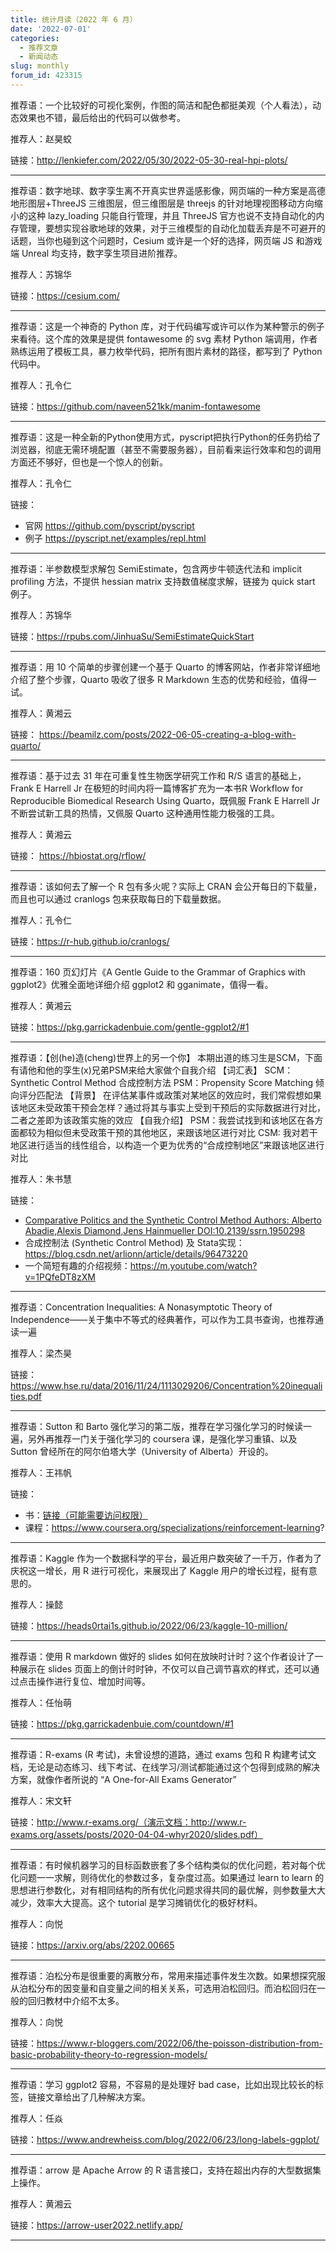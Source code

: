 ```yaml
---
title: 统计月读（2022 年 6 月）
date: '2022-07-01'
categories:
  - 推荐文章
  - 新闻动态
slug: monthly
forum_id: 423315
---
```


推荐语：一个比较好的可视化案例，作图的简洁和配色都挺美观（个人看法），动态效果也不错，最后给出的代码可以做参考。

推荐人：赵昊蛟

链接：http://lenkiefer.com/2022/05/30/2022-05-30-real-hpi-plots/

---

推荐语：数字地球、数字孪生离不开真实世界遥感影像，网页端的一种方案是高德地形图层+ThreeJS 三维图层，但三维图层是 threejs 的针对地理视图移动方向缩小的这种 lazy_loading 只能自行管理，并且 ThreeJS 官方也说不支持自动化的内存管理，要想实现谷歌地球的效果，对于三维模型的自动化加载丢弃是不可避开的话题，当你也碰到这个问题时，Cesium 或许是一个好的选择，网页端 JS 和游戏端 Unreal 均支持，数字孪生项目进阶推荐。

推荐人：苏锦华

链接：https://cesium.com/

---

推荐语：这是一个神奇的 Python 库，对于代码编写或许可以作为某种警示的例子来看待。这个库的效果是提供 fontawesome 的 svg 素材 Python 端调用，作者熟练运用了模板工具，暴力枚举代码，把所有图片素材的路径，都写到了 Python 代码中。

推荐人：孔令仁

链接：https://github.com/naveen521kk/manim-fontawesome

---

推荐语：这是一种全新的Python使用方式，pyscript把执行Python的任务扔给了浏览器，彻底无需环境配置（甚至不需要服务器），目前看来运行效率和包的调用方面还不够好，但也是一个惊人的创新。

推荐人：孔令仁

链接：
- 官网 https://github.com/pyscript/pyscript
- 例子 https://pyscript.net/examples/repl.html

---

推荐语：半参数模型求解包 SemiEstimate，包含两步牛顿迭代法和 implicit profiling 方法，不提供 hessian matrix 支持数值梯度求解，链接为 quick start 例子。

推荐人：苏锦华

链接：https://rpubs.com/JinhuaSu/SemiEstimateQuickStart

---

推荐语：用 10 个简单的步骤创建一个基于 Quarto 的博客网站，作者非常详细地介绍了整个步骤，Quarto 吸收了很多 R Markdown 生态的优势和经验，值得一试。

推荐人：黄湘云

链接： https://beamilz.com/posts/2022-06-05-creating-a-blog-with-quarto/

---

推荐语：基于过去 31 年在可重复性生物医学研究工作和 R/S 语言的基础上，Frank E Harrell Jr 在极短的时间内将一篇博客扩充为一本书R Workflow for Reproducible Biomedical Research Using Quarto，既佩服 Frank E Harrell Jr 不断尝试新工具的热情，又佩服 Quarto 这种通用性能力极强的工具。

推荐人：黄湘云

链接： https://hbiostat.org/rflow/

---

推荐语：该如何去了解一个 R 包有多火呢？实际上 CRAN 会公开每日的下载量，而且也可以通过 cranlogs 包来获取每日的下载量数据。

推荐人：孔令仁

链接：https://r-hub.github.io/cranlogs/

---

推荐语：160 页幻灯片《A Gentle Guide to the Grammar of Graphics with ggplot2》优雅全面地详细介绍 ggplot2 和 gganimate，值得一看。

推荐人：黄湘云

链接：https://pkg.garrickadenbuie.com/gentle-ggplot2/#1

---

推荐语：【创(he)造(cheng)世界上的另一个你】
本期出道的练习生是SCM，下面有请他和他的孪生(x)兄弟PSM来给大家做个自我介绍
【词汇表】
SCM：Synthetic Control Method 合成控制方法
PSM：Propensity Score Matching 倾向评分匹配法
【背景】
在评估某事件或政策对某地区的效应时，我们常假想如果该地区未受政策干预会怎样？通过将其与事实上受到干预后的实际数据进行对比，二者之差即为该政策实施的效应
【自我介绍】
PSM：我尝试找到和该地区在各方面都较为相似但未受政策干预的其他地区，来跟该地区进行对比
CSM: 我对若干地区进行适当的线性组合，以构造一个更为优秀的“合成控制地区”来跟该地区进行对比

推荐人：朱书慧

链接：

- [Comparative Politics and the Synthetic Control Method
  Authors: Alberto Abadie,Alexis Diamond,Jens Hainmueller
  DOI:10.2139/ssrn.1950298](https://www.researchgate.net/publication/228322749_Comparative_Politics_and_the_Synthetic_Control_Method)
- 合成控制法 (Synthetic Control Method) 及 Stata实现：https://blog.csdn.net/arlionn/article/details/96473220
- 一个简短有趣的介绍视频：https://m.youtube.com/watch?v=1PQfeDT8zXM

---

推荐语：Concentration Inequalities: A Nonasymptotic Theory of Independence——关于集中不等式的经典著作，可以作为工具书查询，也推荐通读一遍

推荐人：梁杰昊

链接：https://www.hse.ru/data/2016/11/24/1113029206/Concentration%20inequalities.pdf

---

推荐语：Sutton 和 Barto 强化学习的第二版，推荐在学习强化学习的时候读一遍，另外再推荐一门关于强化学习的 coursera 课，是强化学习重镇、以及 Sutton 曾经所在的阿尔伯塔大学（University of Alberta）开设的。

推荐人：王祎帆

链接：

- 书：[链接（可能需要访问权限）](https://d3c33hcgiwev3.cloudfront.net/-3uF0uCmEem3eBKX1RzcIA_3bcaff390f0a4bfc8722f8a8d83fb49b_RLbook2018.pdf?Expires=1656460800&Signature=Vf0ZjAYg~Dd5oFNNnBLjskNwpdEF1ix2stuEiFCXpzoIWODF~zt3Si7Pq3l0HHWU45WhA0dfAN9ercYir900dvRGYC~KsACps-uFpt4y6Yf9RykTul-uWkQUlNiEfTIeHz~ojlp2oFJYn9J0sAGi~3Ta~7tk74uK-aOBKQvLGOA_&Key-Pair-Id=APKAJLTNE6QMUY6HBC5A)
- 课程：https://www.coursera.org/specializations/reinforcement-learning?

---

推荐语：Kaggle 作为一个数据科学的平台，最近用户数突破了一千万，作者为了庆祝这一增长，用 R 进行可视化，来展现出了 Kaggle 用户的增长过程，挺有意思的。

推荐人：操懿

链接：https://heads0rtai1s.github.io/2022/06/23/kaggle-10-million/

---

推荐语：使用 R markdown 做好的 slides 如何在放映时计时？这个作者设计了一种展示在 slides 页面上的倒计时时钟，不仅可以自己调节喜欢的样式，还可以通过点击操作进行复位、增加时间等。

推荐人：任怡萌

链接：https://pkg.garrickadenbuie.com/countdown/#1

---

推荐语：R-exams (R 考试)，未曾设想的道路，通过 exams 包和 R 构建考试文档，无论是动态练习、线下考试、在线学习/测试都能通过这个包得到成熟的解决方案，就像作者所说的 “A One-for-All Exams Generator”

推荐人：宋文轩

链接：http://www.r-exams.org/（演示文档：http://www.r-exams.org/assets/posts/2020-04-04-whyr2020/slides.pdf）

---

推荐语：有时候机器学习的目标函数嵌套了多个结构类似的优化问题，若对每个优化问题一一求解，则待优化的参数过多，复杂度过高。如果通过 learn to learn 的思想进行参数化，对有相同结构的所有优化问题求得共同的最优解，则参数量大大减少，效率大大提高。这个 tutorial 是学习摊销优化的极好材料。

推荐人：向悦

链接：https://arxiv.org/abs/2202.00665

---

推荐语：泊松分布是很重要的离散分布，常用来描述事件发生次数。如果想探究服从泊松分布的因变量和自变量之间的相关关系，可选用泊松回归。而泊松回归在一般的回归教材中介绍不太多。

推荐人：向悦

链接：https://www.r-bloggers.com/2022/06/the-poisson-distribution-from-basic-probability-theory-to-regression-models/

---

推荐语：学习 ggplot2 容易，不容易的是处理好 bad case，比如出现比较长的标签，链接文章给出了几种解决方案。

推荐人：任焱

链接：https://www.andrewheiss.com/blog/2022/06/23/long-labels-ggplot/

---

推荐语：arrow 是 Apache Arrow 的 R 语言接口，支持在超出内存的大型数据集上操作。

推荐人：黄湘云

链接：https://arrow-user2022.netlify.app/

---
